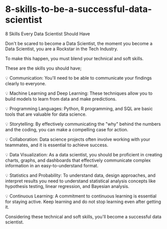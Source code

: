 # 8-skills-to-be-a-successful-data-scientist

8 Skills Every Data Scientist Should Have

Don't be scared to become a Data Scientist, the moment you become a Data Scientist, you are a Rockstar in the Tech Industry.

To make this happen, you must blend your technical and soft skills.

These are the skills you should have;

💡 Communication: You'll need to be able to communicate your findings clearly to everyone.

💡 Machine Learning and Deep Learning: These techniques allow you to build models to learn from data and make predictions.

💡 Programming Languages: Python, R programming, and SQL are basic tools that are valuable for data science.

💡 Storytelling: By effectively communicating the "why" behind the numbers and the coding, you can make a compelling case for action.

💡 Collaboration: Data science projects often involve working with your teammates, and it is essential to achieve success.

💡 Data Visualization: As a data scientist, you should be proficient in creating charts, graphs, and dashboards that effectively communicate complex information in an easy-to-understand format.

💡 Statistics and Probability: To understand data, design approaches, and interpret results you need to understand statistical analysis concepts like hypothesis testing, linear regression, and Bayesian analysis.

💡 Continuous Learning:  A commitment to continuous learning is essential for staying active. Keep learning and do not stop learning even after getting it.

Considering these technical and soft skills, you'll become a successful data scientist.
